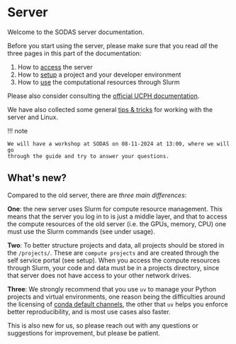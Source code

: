 # Server

Welcome to the SODAS server documentation.

Before you start using the server, please make sure that you read _all_ the
three pages in this part of the documentation:

1. How to [access](access.md) the server
2. How to [setup](setup.md) a project and your developer environment
3. How to [use](usage.md) the computational resources through Slurm

Please also consider consulting the [official UCPH documentation](https://kunet.ku.dk/work-areas/research/Research%20Infrastructure/research-it/ucph-computing-hpc-systems/Pages/default.aspx).

We have also collected some general [tips & tricks](/server/tips) for working with the server and Linux.

!!! note

    We will have a workshop at SODAS on 08-11-2024 at 13:00, where we will go
    through the guide and try to answer your questions.

## What's new?

Compared to the old server, there are _three main differences_:

**One**: the new server uses Slurm for compute resource management. This means
that the server you log in to is just a middle layer, and that to access
the compute resources of the old server (i.e. the GPUs, memory, CPU) one must
use the Slurm commands (see under usage).

**Two**: To better structure projects and data, all projects should be stored
in the `/projects/`. These are `compute projects` and are created through the
self service portal (see setup). When you access the compute resources through
Slurm, your code and data must be in a projects directory, since that server
does not have access to your other network drives.

**Three**: We strongly recommend that you use `uv` to manage your Python
projects and virtual environments, one reason being the difficulties around the
licensing of [conda default channels](https://www.anaconda.com/blog/is-conda-free), the other that `uv`
helps you enforce better reproducibility, and is most use cases also faster.

This is also new for us, so please reach out with any questions or suggestions
for improvement, but please be patient.
